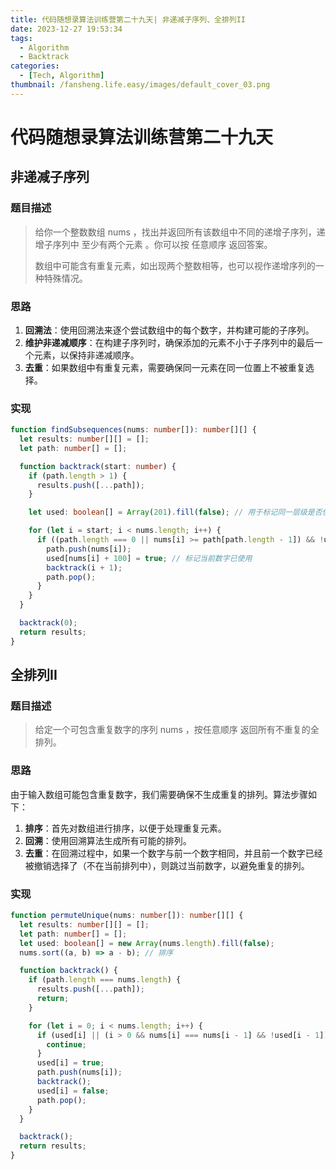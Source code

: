 ```yaml
---
title: 代码随想录算法训练营第二十九天| 非递减子序列、全排列II
date: 2023-12-27 19:53:34
tags:
  - Algorithm
  - Backtrack
categories:
  - [Tech, Algorithm]
thumbnail: /fansheng.life.easy/images/default_cover_03.png
---
```


# 代码随想录算法训练营第二十九天

## 非递减子序列

### 题目描述

> 给你一个整数数组 nums ，找出并返回所有该数组中不同的递增子序列，递增子序列中 至少有两个元素 。你可以按 任意顺序 返回答案。
>
> 数组中可能含有重复元素，如出现两个整数相等，也可以视作递增序列的一种特殊情况。

### 思路

1. **回溯法**：使用回溯法来逐个尝试数组中的每个数字，并构建可能的子序列。
2. **维护非递减顺序**：在构建子序列时，确保添加的元素不小于子序列中的最后一个元素，以保持非递减顺序。
3. **去重**：如果数组中有重复元素，需要确保同一元素在同一位置上不被重复选择。

### 实现

```typescript
function findSubsequences(nums: number[]): number[][] {
  let results: number[][] = [];
  let path: number[] = [];

  function backtrack(start: number) {
    if (path.length > 1) {
      results.push([...path]);
    }

    let used: boolean[] = Array(201).fill(false); // 用于标记同一层级是否使用过相同的数字

    for (let i = start; i < nums.length; i++) {
      if ((path.length === 0 || nums[i] >= path[path.length - 1]) && !used[nums[i] + 100]) {
        path.push(nums[i]);
        used[nums[i] + 100] = true; // 标记当前数字已使用
        backtrack(i + 1);
        path.pop();
      }
    }
  }

  backtrack(0);
  return results;
}
```

## 全排列II

### 题目描述

> 给定一个可包含重复数字的序列 nums ，按任意顺序 返回所有不重复的全排列。

### 思路

由于输入数组可能包含重复数字，我们需要确保不生成重复的排列。算法步骤如下：

1. **排序**：首先对数组进行排序，以便于处理重复元素。
2. **回溯**：使用回溯算法生成所有可能的排列。
3. **去重**：在回溯过程中，如果一个数字与前一个数字相同，并且前一个数字已经被撤销选择了（不在当前排列中），则跳过当前数字，以避免重复的排列。

### 实现

```typescript
function permuteUnique(nums: number[]): number[][] {
  let results: number[][] = [];
  let path: number[] = [];
  let used: boolean[] = new Array(nums.length).fill(false);
  nums.sort((a, b) => a - b); // 排序

  function backtrack() {
    if (path.length === nums.length) {
      results.push([...path]);
      return;
    }

    for (let i = 0; i < nums.length; i++) {
      if (used[i] || (i > 0 && nums[i] === nums[i - 1] && !used[i - 1])) {
        continue;
      }
      used[i] = true;
      path.push(nums[i]);
      backtrack();
      used[i] = false;
      path.pop();
    }
  }

  backtrack();
  return results;
}
```
